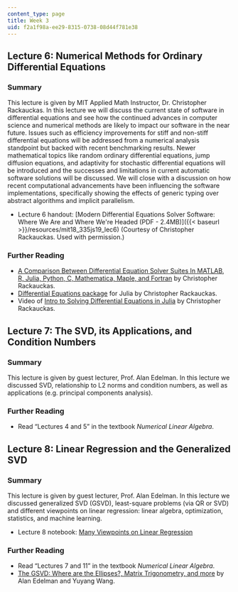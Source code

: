 ```yaml
---
content_type: page
title: Week 3
uid: f2a1f98a-ee29-8315-0738-08d44f781e38
---
```


Lecture 6: Numerical Methods for Ordinary Differential Equations
----------------------------------------------------------------

### Summary

This lecture is given by MIT Applied Math Instructor, Dr. Christopher Rackauckas. In this lecture we will discuss the current state of software in differential equations and see how the continued advances in computer science and numerical methods are likely to impact our software in the near future. Issues such as efficiency improvements for stiff and non-stiff differential equations will be addressed from a numerical analysis standpoint but backed with recent benchmarking results. Newer mathematical topics like random ordinary differential equations, jump diffusion equations, and adaptivity for stochastic differential equations will be introduced and the successes and limitations in current automatic software solutions will be discussed. We will close with a discussion on how recent computational advancements have been influencing the software implementations, specifically showing the effects of generic typing over abstract algorithms and implicit parallelism.

*   Lecture 6 handout: [Modern Differential Equations Solver Software: Where We Are and Where We're Headed (PDF - 2.4MB)]({{< baseurl >}}/resources/mit18_335js19_lec6) (Courtesy of Christopher Rackauckas. Used with permission.)

### Further Reading

*   [A Comparison Between Differential Equation Solver Suites In MATLAB, R, Julia, Python, C, Mathematica, Maple, and Fortran](http://www.stochasticlifestyle.com/comparison-differential-equation-solver-suites-matlab-r-julia-python-c-fortran/) by Christopher Rackauckas.
*   [Differential Equations package](https://github.com/JuliaDiffEq/DifferentialEquations.jl) for Julia by Christopher Rackauckas.
*   Video of [Intro to Solving Differential Equations in Julia](http://www.stochasticlifestyle.com/intro-solving-differential-equations-julia/) by Christopher Rackauckas.

Lecture 7: The SVD, its Applications, and Condition Numbers
-----------------------------------------------------------

### Summary

This lecture is given by guest lecturer, Prof. Alan Edelman. In this lecture we discussed SVD, relationship to L2 norms and condition numbers, as well as applications (e.g. principal components analysis).

### Further Reading

*   Read “Lectures 4 and 5” in the textbook _Numerical Linear Algebra_.

Lecture 8: Linear Regression and the Generalized SVD
----------------------------------------------------

### Summary

This lecture is given by guest lecturer, Prof. Alan Edelman. In this lecture we discussed generalized SVD (GSVD), least-square problems (via QR or SVD) and different viewpoints on linear regression: linear algebra, optimization, statistics, and machine learning.

*   Lecture 8 notebook: [Many Viewpoints on Linear Regression](https://github.com/alanedelman/18.337_2017/blob/master/lectures/Lecture04_0918%20RegressionManyWays/RegressionManyWays.ipynb)

### Further Reading

*   Read “Lectures 7 and 11” in the textbook _Numerical Linear Algebra_.
*   [The GSVD: Where are the Ellipses?, Matrix Trigonometry, and more](https://arxiv.org/abs/1901.00485) by Alan Edelman and Yuyang Wang.